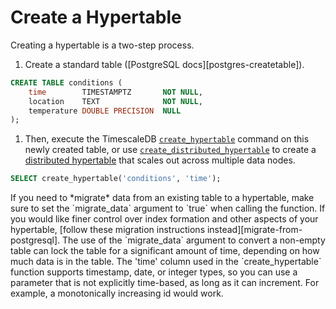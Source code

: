 # Create a Hypertable

Creating a hypertable is a two-step process.
<!-- add steps format?-->
1. Create a standard table ([PostgreSQL docs][postgres-createtable]).
```sql
CREATE TABLE conditions (
    time        TIMESTAMPTZ       NOT NULL,
    location    TEXT              NOT NULL,
    temperature DOUBLE PRECISION  NULL
);
```

1. Then, execute the TimescaleDB
[`create_hypertable`][create_hypertable] command on this newly created
table, or use
[`create_distributed_hypertable`][create_distributed_hypertable] to
create a [distributed hypertable][using-distributed-hypertables] that
scales out across multiple data nodes.

```sql
SELECT create_hypertable('conditions', 'time');
```

<highlight type="tip">
If you need to *migrate* data from an existing table to a hypertable, make
sure to set the `migrate_data` argument to `true` when calling the function.
If you would like finer control over index formation and other aspects
of your hypertable, [follow these migration instructions instead][migrate-from-postgresql].
</highlight>

<highlight type="warning">
The use of the `migrate_data` argument to convert a non-empty table can
lock the table for a significant amount of time, depending on how much data is
in the table.
</highlight>

<highlight type="tip">
The 'time' column used in the `create_hypertable` function supports
timestamp, date, or integer types, so you can use a parameter that is not
explicitly time-based, as long as it can increment.  For example, a
monotonically increasing id would work.
</highlight>


[create_hypertable]: /api-reference/:currentVersion:/hypertables-and-chunks/create_hypertable
[create_distributed_hypertable]: /api-reference/:currentVersion:/distributed-hypertables/create_distributed_hypertable
[using-distributed-hypertables]: /how-to-guides/distributed-hypertables
[migrate-from-postgresql]: /how-to-guides/migrate-existing-data
